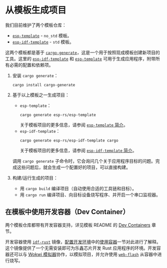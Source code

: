 # 从模板生成项目

我们目前维护了两个模板仓库：
- [`esp-template`][esp-template] - `no_std` 模板。
- [`esp-idf-template`][esp-idf-template] - `std` 模板。

这两个模板都是基于 [`cargo-generate`][cargo-generate]，这是一个用于按照现成模板创建新项目的工具。这里的 [`esp-idf-template`][esp-idf-template] 和 [`esp-template`][esp-template] 可用于生成应用程序，附带所有必需的配置和依赖项。

1. 安装 `cargo generate`：
    ```shell
    cargo install cargo-generate
    ```
2. 基于以上模板之一生成项目：
    - `esp-template`：
        ```shell
        cargo generate esp-rs/esp-template
        ```
        关于模板项目的更多信息，请参阅 [`esp-template` 简介][understanding-esp-template]。
    - `esp-idf-template`：
        ```shell
        cargo generate esp-rs/esp-idf-template cargo
        ```
        关于模板项目的更多信息，请参阅 [`esp-idf-template` 简介][understanding-esp-idf-template]。

    调用 `cargo generate` 子命令时，它会询问几个关于应用程序目标的问题。完成这些问题后，就会生成一个配置好的项目，可以直接构建。

3. 构建/运行生成的项目：
   - 用 `cargo build` 编译项目（自动使用合适的工具链和目标）。
   - 用 `cargo run` 编译项目、向目标设备烧写程序、并开启一个串口监视器。

[cargo-generate]: https://github.com/cargo-generate/cargo-generate
[esp-idf-template]: https://github.com/esp-rs/esp-idf-template
[esp-template]: https://github.com/esp-rs/esp-template
[understanding-esp-template]: ./esp-template.md
[understanding-esp-idf-template]: ./esp-idf-template.md

## 在模板中使用开发容器（Dev Container）

两个模板仓库都带有开发容器支持，详见模板 README 的 [Dev Containers][dev-container] 章节。

开发容器使用 [`idf-rust`][idf-rust] 镜像，[配置开发环境][setting-env]中的[使用容器][using-container]一节对此进行了解释。这个镜像提供了一个无需安装即可为乐鑫芯片开发 Rust 应用程序的环境。开发容器还可以与 [Wokwi 模拟器][wokwi]协作，以模拟项目，并允许使用 [`web-flash`][web-flash] 从容器中进行烧写。

[dev-container]: https://github.com/esp-rs/esp-template/tree/main/docs#dev-containers
[idf-rust]: https://hub.docker.com/r/espressif/idf-rust/tags
[using-container]: ../../installation/using-containers.md
[wokwi]: https://wokwi.com/
[web-flash]: https://github.com/bjoernQ/esp-web-flash-server
[setting-env]: ../../installation/index.md

